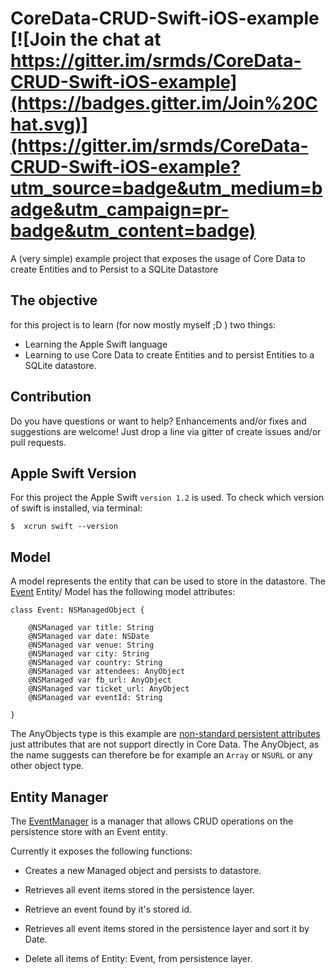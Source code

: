 # CoreData-CRUD-Swift-iOS-example [![Join the chat at https://gitter.im/srmds/CoreData-CRUD-Swift-iOS-example](https://badges.gitter.im/Join%20Chat.svg)](https://gitter.im/srmds/CoreData-CRUD-Swift-iOS-example?utm_source=badge&utm_medium=badge&utm_campaign=pr-badge&utm_content=badge)


A (very simple) example project that exposes the usage of Core Data to create Entities and to Persist to a SQLite Datastore

## The objective

for this project is to learn (for now mostly myself ;D )  two things:

- Learning the Apple Swift language
- Learning to use Core Data to create Entities and to persist Entities to a SQLite datastore.

## Contribution

Do you have questions or want to help? Enhancements and/or fixes and suggestions are welcome! Just drop a line via gitter of create issues and/or pull requests.


## Apple Swift Version

For this project the Apple Swift `version 1.2` is used. To check which version of swift is installed, via terminal:

	$  xcrun swift --version

## Model

A model represents the entity that can be used to store in the datastore.
The [Event](https://github.com/srmds/CoreData-CRUD-Swift-iOS-example/blob/master/CoreDataCRUD/Event.swift) Entity/ Model has the following model attributes:

	class Event: NSManagedObject {
	
	    @NSManaged var title: String
	    @NSManaged var date: NSDate
	    @NSManaged var venue: String
	    @NSManaged var city: String
	    @NSManaged var country: String
	    @NSManaged var attendees: AnyObject
	    @NSManaged var fb_url: AnyObject
	    @NSManaged var ticket_url: AnyObject
	    @NSManaged var eventId: String
	
	}
The AnyObjects type is this example are [non-standard persistent attributes](https://developer.apple.com/library/mac/documentation/Cocoa/Conceptual/CoreData/Articles/cdNSAttributes.html) just attributes that are not support directly in Core Data.
The AnyObject, as the name suggests can therefore be for example an `Array` or `NSURL` or any other object type.

## Entity Manager 
 
The [EventManager](https://github.com/srmds/CoreData-CRUD-Swift-iOS-example/blob/master/CoreDataCRUD/EventManager.swift) is a manager that allows CRUD operations on the persistence store with an Event entity.

Currently it exposes the following functions:

* Creates a new Managed object and persists to datastore.

* Retrieves all event items stored in the persistence layer.

* Retrieve an event found by it's stored id.

* Retrieves all event items stored in the persistence layer and sort it by Date.

* Delete all items of Entity: Event, from persistence layer.

	


